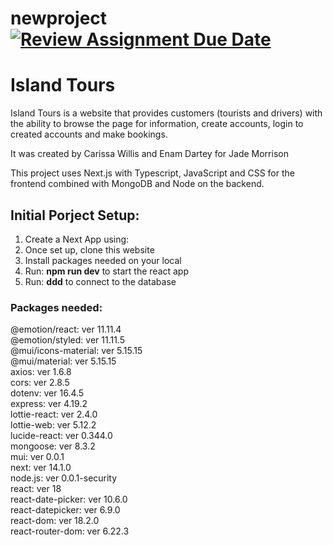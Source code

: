 # newproject[![Review Assignment Due Date](https://classroom.github.com/assets/deadline-readme-button-24ddc0f5d75046c5622901739e7c5dd533143b0c8e959d652212380cedb1ea36.svg)](https://classroom.github.com/a/-4BhD1fD)
# Island Tours 
Island Tours is a website that provides customers (tourists and drivers) with the ability to browse the page for information, create accounts, login to created accounts and make bookings. 

It was created by Carissa Willis and Enam Dartey for Jade Morrison

This project uses Next.js with Typescript, JavaScript and CSS for the frontend combined with MongoDB and Node on the backend.

## Initial Porject Setup:
1. Create a Next App using: 
2. Once set up, clone this website 
3. Install packages needed on your local 
4. Run: __npm run dev__ to start the react app 
5. Run: __ddd__ to connect to the database 

### Packages needed:
@emotion/react: ver 11.11.4 \
@emotion/styled: ver 11.11.5 \
@mui/icons-material: ver 5.15.15 \
@mui/material: ver 5.15.15 \
axios: ver 1.6.8 \
cors: ver 2.8.5 \
dotenv: ver 16.4.5 \
express: ver 4.19.2 \
lottie-react: ver 2.4.0 \
lottie-web: ver 5.12.2 \
lucide-react: ver 0.344.0 \
mongoose: ver 8.3.2 \
mui: ver 0.0.1 \
next: ver 14.1.0 \
node.js: ver 0.0.1-security \
react: ver 18 \
react-date-picker: ver 10.6.0 \
react-datepicker: ver 6.9.0 \
react-dom: ver 18.2.0 \
react-router-dom: ver 6.22.3 

